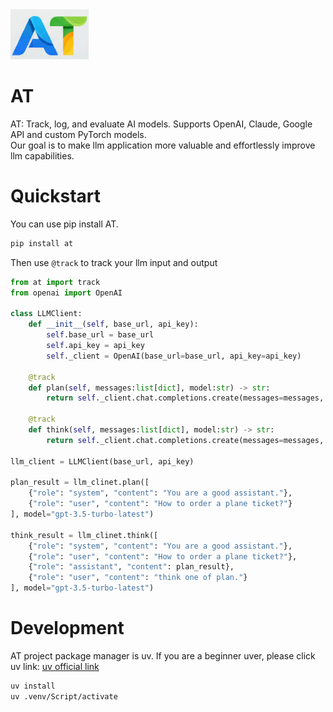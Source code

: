 <div style="width: 50%"><img src='./images/logo.png'/></div>

# AT
AT: Track, log, and evaluate AI models. Supports OpenAI, Claude, Google API and custom PyTorch models.<br/>
Our goal is to make llm application more valuable and effortlessly improve llm capabilities.

# Quickstart
You can use pip install AT.
```bash
pip install at
```

Then use `@track` to track your llm input and output
```python
from at import track
from openai import OpenAI

class LLMClient:
    def __init__(self, base_url, api_key):
        self.base_url = base_url
        self.api_key = api_key
        self._client = OpenAI(base_url=base_url, api_key=api_key)

    @track
    def plan(self, messages:list[dict], model:str) -> str:
        return self._client.chat.completions.create(messages=messages, model=model).choices[0].message.content
    
    @track
    def think(self, messages:list[dict], model:str) -> str:
        return self._client.chat.completions.create(messages=messages, model=model).choices[0].message.content

llm_client = LLMClient(base_url, api_key)

plan_result = llm_clinet.plan([
    {"role": "system", "content": "You are a good assistant."},
    {"role": "user", "content": "How to order a plane ticket?"}
], model="gpt-3.5-turbo-latest")

think_result = llm_clinet.think([
    {"role": "system", "content": "You are a good assistant."},
    {"role": "user", "content": "How to order a plane ticket?"},
    {"role": "assistant", "content": plan_result},
    {"role": "user", "content": "think one of plan."}
], model="gpt-3.5-turbo-latest")
```

# Development
AT project package manager is uv. If you are a beginner uver, please click uv link: [uv official link](https://docs.astral.sh/uv/guides/projects/#creating-a-new-project)
```bash
uv install
uv .venv/Script/activate
```
